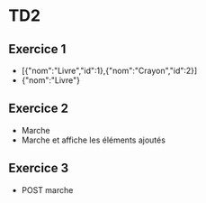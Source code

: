 # TD2

## Exercice 1

- [{"nom":"Livre","id":1},{"nom":"Crayon","id":2}]
- {"nom":"Livre"}

## Exercice 2

- Marche
- Marche et affiche les éléments ajoutés

## Exercice 3

- POST marche
